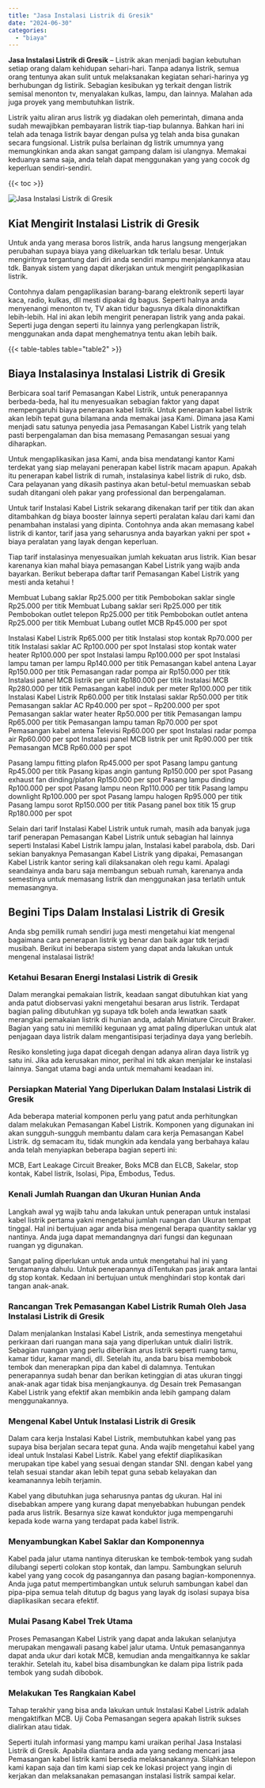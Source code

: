 ```yaml
---
title: "Jasa Instalasi Listrik di Gresik"
date: "2024-06-30"
categories: 
  - "biaya"
---
```


**Jasa Instalasi Listrik di Gresik** – Listrik akan menjadi bagian kebutuhan setiap orang dalam kehidupan sehari-hari. Tanpa adanya listrik, semua orang tentunya akan sulit untuk melaksanakan kegiatan sehari-harinya yg berhubungan dg listirik. Sebagian kesibukan yg terkait dengan listrik semisal menonton tv, menyalakan kulkas, lampu, dan lainnya. Malahan ada juga proyek yang membutuhkan listrik.

Listrik yaitu aliran arus listrik yg diadakan oleh pemerintah, dimana anda sudah mewajibkan pembayaran listrik tiap-tiap bulannya. Bahkan hari ini telah ada tenaga listrik bayar dengan pulsa yg telah anda bisa gunakan secara fungsional. Listrik pulsa berlainan dg listrik umumnya yang memungkinkan anda akan sangat gampang dalam isi ulangnya. Memakai keduanya sama saja, anda telah dapat menggunakan yang yang cocok dg keperluan sendiri-sendiri.

{{< toc >}}

![Jasa Instalasi Listrik di Gresik](/images/instalasi-listrik-murah07.png)

## Kiat Mengirit Instalasi Listrik di Gresik

Untuk anda yang merasa boros listrik, anda harus langsung mengerjakan perubahan supaya biaya yang dikeluarkan tdk terlalu besar. Untuk mengiritnya tergantung dari diri anda sendiri mampu menjalankannya atau tdk. Banyak sistem yang dapat dikerjakan untuk mengirit pengaplikasian listrik.

Contohnya dalam pengaplikasian barang-barang elektronik seperti layar kaca, radio, kulkas, dll mesti dipakai dg bagus. Seperti halnya anda menyenangi menonton tv, TV akan tidur bagusnya dikala dinonaktifkan lebih-lebih. Hal ini akan lebih mengirit penerapan listrik yang anda pakai. Seperti juga dengan seperti itu lainnya yang perlengkapan listrik, menggunakan anda dapat menghematnya tentu akan lebih baik.

{{< table-tables table="table2" >}}

## Biaya Instalasinya Instalasi Listrik di Gresik

Berbicara soal tarif Pemasangan Kabel Listrik, untuk penerapannya berbeda-beda, hal itu menyesuaikan sebagian faktor yang dapat mempengaruhi biaya penerapan kabel listrik. Untuk penerapan kabel listrik akan lebih tepat guna bilamana anda memakai jasa Kami. Dimana jasa Kami menjadi satu satunya penyedia jasa Pemasangan Kabel Listrik yang telah pasti berpengalaman dan bisa memasang Pemasangan sesuai yang diharapkan.

Untuk mengaplikasikan jasa Kami, anda bisa mendatangi kantor Kami terdekat yang siap melayani penerapan kabel listrik macam apapun. Apakah itu penerapan kabel listrik di rumah, instalasinya kabel listrik di ruko, dsb. Cara pelayanan yang dikasih pastinya akan betul-betul memuaskan sebab sudah ditangani oleh pakar yang professional dan berpengalaman.

Untuk tarif Instalasi Kabel Listrik sekarang dikenakan tarif per titik dan akan ditambahkan dg biaya booster lainnya seperti peralatan kalau dari kami dan penambahan instalasi yang dipinta. Contohnya anda akan memasang kabel listrik di kantor, tarif jasa yang seharusnya anda bayarkan yakni per spot + biaya peralatan yang layak dengan keperluan.

Tiap tarif instalasinya menyesuaikan jumlah kekuatan arus listrik. Kian besar karenanya kian mahal biaya pemasangan Kabel Listrik yang wajib anda bayarkan. Berikut beberapa daftar tarif Pemasangan Kabel Listrik yang mesti anda ketahui !

Membuat Lubang saklar Rp25.000 per titik Pembobokan saklar single Rp25.000 per titik Membuat Lubang saklar seri Rp25.000 per titik Pembobokan outlet telepon Rp25.000 per titik Pembobokan outlet antena Rp25.000 per titik Membuat Lubang outlet MCB Rp45.000 per spot

Instalasi Kabel Listrik Rp65.000 per titik Instalasi stop kontak Rp70.000 per titik Instalasi saklar AC Rp100.000 per spot Instalasi stop kontak water heater Rp100.000 per spot Instalasi lampu Rp100.000 per spot Instalasi lampu taman per lampu Rp140.000 per titik Pemasangan kabel antena Layar Rp150.000 per titik Pemasangan radar pompa air Rp150.000 per titik Instalasi panel MCB listrik per unit Rp180.000 per titik Instalasi MCB Rp280.000 per titik Pemasangan kabel induk per meter Rp100.000 per titik Instalasi Kabel Listrik Rp60.000 per titik Instalasi saklar Rp50.000 per titik Pemasangan saklar AC Rp40.000 per spot – Rp200.000 per spot Pemasangan saklar water heater Rp50.000 per titik Pemasangan lampu Rp65.000 per titik Pemasangan lampu taman Rp70.000 per spot Pemasangan kabel antena Televisi Rp60.000 per spot Instalasi radar pompa air Rp60.000 per spot Instalasi panel MCB listrik per unit Rp90.000 per titik Pemasangan MCB Rp60.000 per spot

Pasang lampu fitting plafon Rp45.000 per spot Pasang lampu gantung Rp45.000 per titik Pasang kipas angin gantung Rp150.000 per spot Pasang exhaust fan dinding/plafon Rp150.000 per spot Pasang lampu dinding Rp100.000 per spot Pasang lampu neon Rp110.000 per titik Pasang lampu downlight Rp100.000 per spot Pasang lampu halogen Rp95.000 per titik Pasang lampu sorot Rp150.000 per titik Pasang panel box titik 15 grup Rp180.000 per spot

Selain dari tarif Instalasi Kabel Listrik untuk rumah, masih ada banyak juga tarif penerapan Pemasangan Kabel Listrik untuk sebagian hal lainnya seperti Instalasi Kabel Listrik lampu jalan, Instalasi kabel parabola, dsb. Dari sekian banyaknya Pemasangan Kabel Listrik yang dipakai, Pemasangan Kabel Listrik kantor sering kali dilaksanakan oleh regu kami. Apalagi seandainya anda baru saja membangun sebuah rumah, karenanya anda semestinya untuk memasang listrik dan menggunakan jasa terlatih untuk memasangnya.

## Begini Tips Dalam Instalasi Listrik di Gresik


Anda sbg pemilik rumah sendiri juga mesti mengetahui kiat mengenal bagaimana cara penerapan listrik yg benar dan baik agar tdk terjadi musibah. Berikut ini beberapa sistem yang dapat anda lakukan untuk mengenal instalasai listrik!

### Ketahui Besaran Energi Instalasi Listrik di Gresik

Dalam merangkai pemakaian listrik, keadaan sangat dibutuhkan kiat yang anda patut diobservasi yakni mengetahui besaran arus listrik. Terdapat bagian paling dibutuhkan yg supaya tdk boleh anda lewatkan saatk merangkai pemakaian listrik di hunian anda, adalah Miniature Circuit Braker. Bagian yang satu ini memiliki kegunaan yg amat paling diperlukan untuk alat penjagaan daya listrik dalam mengantisipasi terjadinya daya yang berlebih.

Resiko konsleting juga dapat dicegah dengan adanya aliran daya listrik yg satu ini. Jika ada kerusakan minor, perihal ini tdk akan menjalar ke instalasi lainnya. Sangat utama bagi anda untuk memahami keadaan ini.

### Persiapkan Material Yang Diperlukan Dalam Instalasi Listrik di Gresik

Ada beberapa material komponen perlu yang patut anda perhitungkan dalam melakukan Pemasangan Kabel Listrik. Komponen yang digunakan ini akan sungguh-sungguh membantu dalam cara kerja Pemasangan Kabel Listrik. dg semacam itu, tidak mungkin ada kendala yang berbahaya kalau anda telah menyiapkan beberapa bagian seperti ini:

MCB, Eart Leakage Circuit Breaker, Boks MCB dan ELCB, Sakelar, stop kontak, Kabel listrik, Isolasi, Pipa, Embodus, Tedus.

### Kenali Jumlah Ruangan dan Ukuran Hunian Anda

Langkah awal yg wajib tahu anda lakukan untuk penerapan untuk instalasi kabel listrik pertama yakni mengetahui jumlah ruangan dan Ukuran tempat tinggal. Hal ini bertujuan agar anda bisa mengenal berapa quantity saklar yg nantinya. Anda juga dapat memandangnya dari fungsi dan kegunaan ruangan yg digunakan.

Sangat paling diperlukan untuk anda untuk mengetahui hal ini yang terutamanya dahulu. Untuk penerapannya diTentukan pas jarak antara lantai dg stop kontak. Kedaan ini bertujuan untuk menghindari stop kontak dari tangan anak-anak.

### Rancangan Trek Pemasangan Kabel Listrik Rumah Oleh Jasa Instalasi Listrik di Gresik

Dalam menjalankan Instalasi Kabel Listrik, anda semestinya mengetahui perkiraan dari ruangan mana saja yang diperlukan untuk dialiri listrik. Sebagian ruangan yang perlu diberikan arus listrik seperti ruang tamu, kamar tidur, kamar mandi, dll. Setelah itu, anda baru bisa membobok tembok dan menerapkan pipa dan kabel di dalamnya. Tentukan penerapannya sudah benar dan berikan ketinggian di atas ukuran tinggi anak-anak agar tidak bisa menjangkaunya. dg Desain trek Pemasangan Kabel Listrik yang efektif akan membikin anda lebih gampang dalam menggunakannya.

### Mengenal Kabel Untuk Instalasi Listrik di Gresik

Dalam cara kerja Instalasi Kabel Listrik, membutuhkan kabel yang pas supaya bisa berjalan secara tepat guna. Anda wajib mengetahui kabel yang ideal untuk Instalasi Kabel Listrik. Kabel yang efektif diaplikasikan merupakan tipe kabel yang sesuai dengan standar SNI. dengan kabel yang telah sesuai standar akan lebih tepat guna sebab kelayakan dan keamanannya lebih terjamin.

Kabel yang dibutuhkan juga seharusnya pantas dg ukuran. Hal ini disebabkan ampere yang kurang dapat menyebabkan hubungan pendek pada arus listrik. Besarnya size kawat konduktor juga mempengaruhi kepada kode warna yang terdapat pada kabel listrik.

### Menyambungkan Kabel Saklar dan Komponennya

Kabel pada jalur utama nantinya diteruskan ke tembok-tembok yang sudah dilubangi seperti colokan stop kontak, dan lampu. Sambungkan seluruh kabel yang yang cocok dg pasangannya dan pasang bagian-komponennya. Anda juga patut mempertimbangkan untuk seluruh sambungan kabel dan pipa-pipa semua telah ditutup dg bagus yang layak dg isolasi supaya bisa diaplikasikan secara efektif.

### Mulai Pasang Kabel Trek Utama

Proses Pemasangan Kabel Listrik yang dapat anda lakukan selanjutya merupakan mengawali pasang kabel jalur utama. Untuk pemasangannya dapat anda ukur dari kotak MCB, kemudian anda mengaitkannya ke saklar terakhir. Setelah itu, kabel bisa disambungkan ke dalam pipa listrik pada tembok yang sudah dibobok.

### Melakukan Tes Rangkaian Kabel

Tahap terakhir yang bisa anda lakukan untuk Instalasi Kabel Listrik adalah mengaktifkan MCB. Uji Coba Pemasangan segera apakah listrik sukses dialirkan atau tidak.

Seperti itulah informasi yang mampu kami uraikan perihal Jasa Instalasi Listrik di Gresik. Apabila diantara anda ada yang sedang mencari jasa Pemasangan kabel listrik kami bersedia melaksanakannya. Silahkan telepon kami kapan saja dan tim kami siap cek ke lokasi project yang ingin di kerjakan dan melaksanakan pemasangan instalasi listrik sampai kelar.
